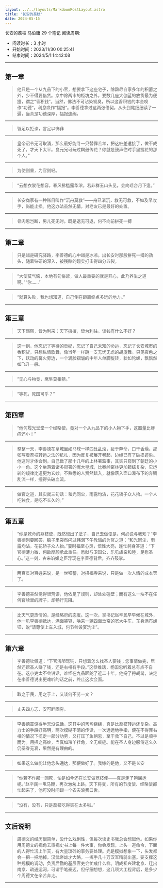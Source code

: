 ```yaml
---
layout: ../../layouts/MarkdownPostLayout.astro
title: '长安的荔枝'
date: 2024-05-15
---
```


长安的荔枝
马伯庸
29 个笔记
阅读周期:
* 阅读时长：3 小时
* 开始时间：2023/11/30 00:25:41
* 结束时间：2024/5/1 14:42:08
---
## 第一章
>他只是一个从九品下的小官，想要拿下这座宅子，除罄尽自家多年的积蓄之外，少不得要借贷。京中除两市的柜坊之外，要数几座大伽蓝的放贷最为便捷，谓之“香积钱”。当然，佛法不可沾染铜臭，所以这香积钱的本金唤作“功德”，利息唤作“福报”。李善德拿过这两张借契，从头到尾细细读了一遍，当真是功德深厚，福报连绵。

<hr>

>智足以拒谏，言足以饰非

<hr>

>皇帝诏令无可取消，那么最好能寻一只替罪羔羊，把这桩差遣接了，做不成死了，才天下太平。良元兄可玩过羯鼓传花？你就是鼓声住时手里握花的那个人。”

<hr>

>为使则重，为官则轻。

<hr>

>“云想衣裳花想容，春风拂槛露华浓。若非群玉山头见，会向瑶台月下逢。”

<hr>

>长安商家有一种账目叫作“沉舟莫救”——舟已渐沉，救无可救，不如及早收手，尚能止损。他这办法虽然无情，对老友已是最好的处置。

<hr>

>骨肉恩岂断，男儿死无时。既是退无可退，何不向前拼死一搏

<hr>

## 第二章
>只是越是研究驿路，李善德的心中越是冰凉。出长安时那股拼死一搏的劲头，随着钻研的深入，被残酷的现实打击得四分五裂。

<hr>

>“大使莫气恼，本地有句俗谚，做人最重要的就是开心，此乃养生之道啊。”“你……”

<hr>

>“就算失败，我也想知道，自己倒在距离终点多远的地方。”

<hr>

## 第三章
>天下熙熙，皆为利来；天下攘攘，皆为利往。谈钱有什么不好？

<hr>

>这一刻，他忘记了等待的贵妃，忘记了自己未知的命运，忘记了长安城市的香积贷，只想纵情歌舞，像当年一样跳一支无忧无虑的胡旋舞。只见夜色之下，跃动的篝火旁边，一个满脸褶皱的中年人单脚旋转，状如陀螺，飘飘然如飞升一般。

<hr>

>“无心与物竞，鹰隼莫相猜。”

<hr>

>“等死，死国可乎？”

<hr>

## 第四章
>“他何履光堂堂一个经略使，竟对一个从九品下的小人物下手，这器量比痔疮还小！”

<hr>

>整整一天，李善德在皇城里如马球一样四处乱滚，疲于奔命，口干舌燥，那张写着荔枝转运之法的纸札，因为反复被展开卷起，边缘已有了破损迹象。他这时才体会到，自己做了那十几年的上林署监事，其实只窥到了朝廷的小小一角。这个坐落着诸多衙署的庞大皇城，比秦岭密林更加错综复杂，它运转的规律比道更为玄妙。不熟悉的人贸然踏入，就像落入壶口瀑布下的奔腾乱流一样，撞得头破血流。

<hr>

>做官之道，其实就三句话：和光同尘，雨露均沾，花花轿子众人抬。一个人吃独食，是吃不长久的。”

<hr>

## 第五章
>“你是敕命的荔枝使，既然想出了法子，自己去做便是，何必说与我知？”李善德刚要回答，脑子里突然闪过韩洄下午教诲的为官之道：“和光同尘，雨露均沾，花花轿子众人抬。”霎时福至心灵，悟性大亮，连忙躬身答道：“下官德薄力微，何敢厚颜承此重任。愿献与卫国公，乐见族亲和睦，足慰圣心。”这一刻，古来谄媚之臣浮现在李善德背后，齐齐鼓掌。

<hr>

>两百贯对百姓来说，是一世积蓄，对招福寺来说，只是做一次人情的成本罢了。

<hr>

>李善德突然觉得很荒谬，他依足了规则，却处处碰壁；而有这么一块不在任何官牍里的牌子，却畅行无阻。

<hr>

>比天气更热情的，是经略府的态度。这一次，掌书记赵辛民早早候在城外，他一见李善德抵达，满面笑容，唤来一辆四面垂帘的宽大牛车，车身满布螺钿，说“请尊使上车入城，何节帅设宴洗尘”。

<hr>

## 第六章
>李善德钦佩道：“下官浅陋驽钝，只想着怎么找圣人要钱；您事情做完，居然还帮圣人赚了钱，还是右相有手段。”这恭维话，杨国忠听着总有点不自在。这小吏太不会讲话，难怪在九品蹉跎了近二十年。他捋了捋胡髯，决定在李善德说出更难听的话之前，终止这次会面。

<hr>

>取之于民，用之于上，又谈何不劳一文？

<hr>

>丈夫四方志，安可辞固穷。

<hr>

>李善德震惊得半天没说话，这其中的弯弯绕绕，真是比荔枝转运还复杂。高力士的手段好高明，两次模糊不清的传话，一次远远地手指，便在不得罪右相的情况下揽走一部分功劳，又打压了鱼朝恩，至于救下自己，不过是顺手而为。用招之高妙，当真如羚羊挂角，全无痕迹。能在圣人身边服侍这么久仍圣眷无衰，果然是有理由的。

<hr>

>如果这么做能让他念头通达，那便做好了。我嫁的是他，又不是长安

<hr>

>“你若不作那一回死，怕是如今还在长安做荔枝使——真是走了狗屎运呢。”赵辛民一甩马鞭，再次匆匆上路。天下将变，所有的节度使、经略使都忙起来了，他可没时间跟一个农夫浪费口舌。

<hr>

>“没有，没有，只是荔枝吃得实在太多啦。”

<hr>

## 文后说明
>周德文的经历很简单，没什么戏剧性，但每次读史书我总会想起他。如果你用周德文的视角去审视史书上每一件大事，你会发现，上头一道命令，下面的人得忙活上半天，有大量琐碎的事务要处理。光是模拟想象一下，头发都会一把一把地掉。汉武帝雄才大略，一挥手几十万汉军精骑出塞。要支撑这种规模的调动，负责后勤的基层官吏会忙成什么样。明成祖兴建北京、迁出南京、疏通运河，可谓手笔豪迈，但仔细想想，这几项大工程背后，是多少个周德文在辛苦奔走。

<hr>

